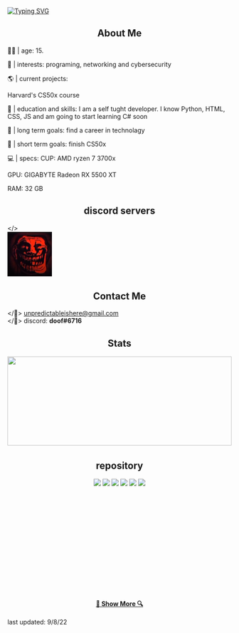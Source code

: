 [![Typing SVG](https://readme-typing-svg.herokuapp.com?color=%23FF5B5B&duration=3500&center=true&vCenter=true&lines=hello+world+I'm+%3C%2Fisaac%3E;some+random+tech+nerd)](https://git.io/typing-svg)
<br>


<h2 align="center">About Me</h2>

👴🏻 | age: 15.

📌 | interests: programing, networking and cybersecurity

🌎 | current projects: 

Harvard's CS50x course


🤪 | education and skills: I am a self tught developer. I know Python, HTML, CSS, JS and am going to start learning C# soon

🥅 | long term goals: find a career in technolagy

🥅 | short term goals: finish CS50x

💻 | specs:
	CUP: AMD ryzen 7 3700x<p>
	GPU: GIGABYTE Radeon RX 5500 XT</P>
	RAM: 32 GB</p>




<h2 align="center">discord servers</h2>

</>
<br>
<a href="https://discord.gg/JK49BqeEs3"><img src="image_2022-05-20_163058237.png" alt="discord" style="width:100px;height:100px;"></a>

<h2 align="center">Contact Me</h2>

</📨> unpredictableishere@gmail.com
<br>
</🔵> discord: **doof#6716**

<h2 align="center">Stats</h2>

<a href="https://github.com/anuraghazra/github-readme-stats" title="Go to Source"><img width="100%" height="200" src="https://github-readme-stats.vercel.app/api?username=stickman-dev&show_icons=true&theme=dark"></a>


<h2 align="center">repository</h2>

<p width="100%" align="center">
<a margin="20px" href="https://github.com/stickman-dev/omegle-ip-graber" title="Omegle ip Graber"><img height="120" src="https://github-readme-stats.vercel.app/api/pin/?username=stickman-dev&repo=omegle-ip-graber&theme=dark"></a>
									<a margin="20px" href="https://github.com/stickman-dev/exploit-hub" title="exploit-hub"><img height="120" src="https://github-readme-stats.vercel.app/api/pin/?username=stickman-dev&repo=exploit-hub&theme=dark"></a>
									<a margin="20px" href="https://github.com/stickman-dev/isaacj.dev" title="isaacj.dev"><img height="120" src="https://github-readme-stats.vercel.app/api/pin/?username=stickman-dev&repo=isaacj.dev&theme=dark"></a>
									<a margin="20px" href="https://github.com/stickman-dev/musicunzipped" title="musicunzipped"><img height="120" src="https://github-readme-stats.vercel.app/api/pin/?username=stickman-dev&repo=musicunzipped&theme=dark"></a>
									<a margin="20px" href="https://github.com/stickman-dev/py-projects" title="py-projects"><img height="120" src="https://github-readme-stats.vercel.app/api/pin/?username=stickman-dev&repo=py-projects&theme=dark"></a>
									<a margin="20px" href="https://github.com/stickman-dev/js-projects" title="js-projects"><img height="120" src="https://github-readme-stats.vercel.app/api/pin/?username=stickman-dev&repo=js-projects&theme=dark"></a>
  
  <br><br><br><br>
  
  





<br><br><br><br><br><br><br><br>
<h4 align="center"><a href=https://github.com/stickman-dev?tab=repositories title="Show Repositories">🔎 Show More 🔍</a></h4>

last updated:
9/8/22
